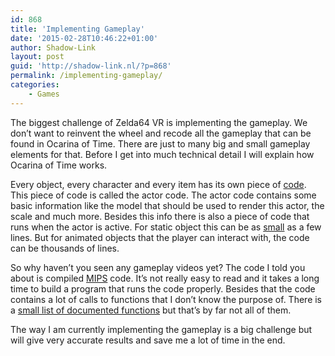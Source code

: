 ```yaml
---
id: 868
title: 'Implementing Gameplay'
date: '2015-02-28T10:46:22+01:00'
author: Shadow-Link
layout: post
guid: 'http://shadow-link.nl/?p=868'
permalink: /implementing-gameplay/
categories:
    - Games
---
```


The biggest challenge of Zelda64 VR is implementing the gameplay. We don’t want to reinvent the wheel and recode all the gameplay that can be found in Ocarina of Time. There are just to many big and small gameplay elements for that. Before I get into much technical detail I will explain how Ocarina of Time works.

Every object, every character and every item has its own piece of [code](http://spinout182.com/mqd/a.html). This piece of code is called the actor code. The actor code contains some basic information like the model that should be used to render this actor, the scale and much more. Besides this info there is also a piece of code that runs when the actor is active. For static object this can be as [small](http://vg64tools.googlecode.com/svn/n64/z_snippets/ovl_en_vase/ovl_en_vase.c) as a few lines. But for animated objects that the player can interact with, the code can be thousands of lines.

So why haven’t you seen any gameplay videos yet? The code I told you about is compiled [MIPS](http://en.wikipedia.org/wiki/MIPS_instruction_set) code. It’s not really easy to read and it takes a long time to build a program that runs the code properly. Besides that the code contains a lot of calls to functions that I don’t know the purpose of. There is a [small list of documented functions](http://wiki.spinout182.com/w/Debug_ROM:_RAM_Map) but that’s by far not all of them.

The way I am currently implementing the gameplay is a big challenge but will give very accurate results and save me a lot of time in the end.